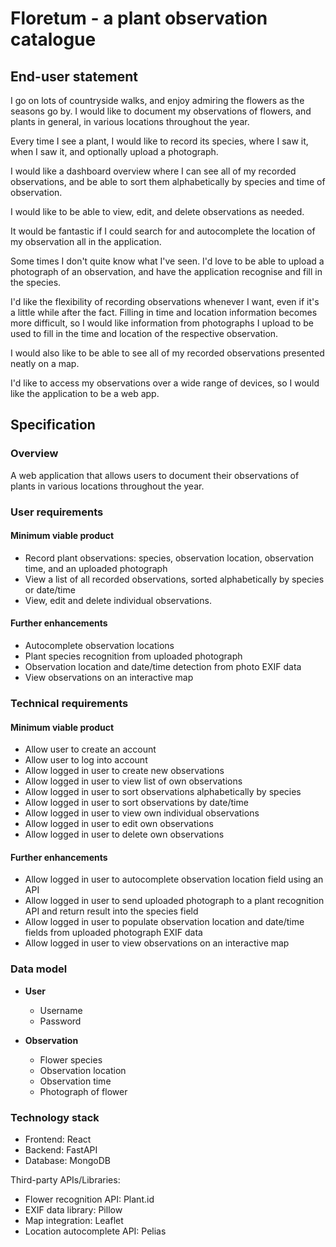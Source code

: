 # Floretum - a plant observation catalogue

## End-user statement

I go on lots of countryside walks, and enjoy admiring the flowers as the seasons go by. I would like to document my observations of flowers, and plants in general, in various locations throughout the year.

Every time I see a plant, I would like to record its species, where I saw it, when I saw it, and optionally upload a photograph. 

I would like a dashboard overview where I can see all of my recorded observations, and be able to sort them alphabetically by species and time of observation.

I would like to be able to view, edit, and delete observations as needed.

It would be fantastic if I could search for and autocomplete the location of my observation all in the application.

Some times I don't quite know what I've seen. I'd love to be able to upload a photograph of an observation, and have the application recognise and fill in the species.

I'd like the flexibility of recording observations whenever I want, even if it's a little while after the fact. Filling in time and location information becomes more difficult, so I would like information from photographs I upload to be used to fill in the time and location of the respective observation.

I would also like to be able to see all of my recorded observations presented neatly on a map.

I'd like to access my observations over a wide range of devices, so I would like the application to be a web app.

## Specification

### Overview

A web application that allows users to document their observations of plants in various locations throughout the year.

### User requirements

#### Minimum viable product

- Record plant observations: species, observation location, observation time, and an uploaded photograph
- View a list of all recorded observations, sorted alphabetically by species or date/time
- View, edit and delete individual observations.

#### Further enhancements

- Autocomplete observation locations
- Plant species recognition from uploaded photograph
- Observation location and date/time detection from photo EXIF data
- View observations on an interactive map

### Technical requirements

#### Minimum viable product

- Allow user to create an account
- Allow user to log into account
- Allow logged in user to create new observations
- Allow logged in user to view list of own observations
- Allow logged in user to sort observations alphabetically by species
- Allow logged in user to sort observations by date/time
- Allow logged in user to view own individual observations
- Allow logged in user to edit own observations
- Allow logged in user to delete own observations

#### Further enhancements

- Allow logged in user to autocomplete observation location field using an API
- Allow logged in user to send uploaded photograph to a plant recognition API and return result into the species field
- Allow logged in user to populate observation location and date/time fields from uploaded photograph EXIF data 
- Allow logged in user to view observations on an interactive map

### Data model

- **User**
  - Username
  - Password

- **Observation**
  - Flower species
  - Observation location
  - Observation time
  - Photograph of flower

### Technology stack

- Frontend: React
- Backend: FastAPI
- Database: MongoDB

Third-party APIs/Libraries:

- Flower recognition API: Plant.id
- EXIF data library: Pillow
- Map integration: Leaflet
- Location autocomplete API: Pelias











